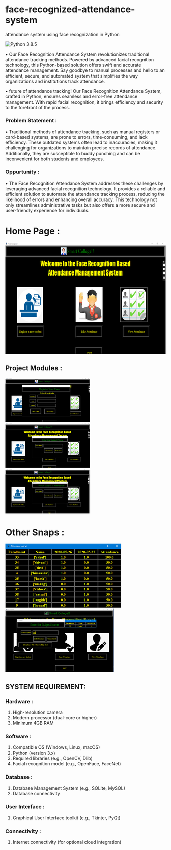 # face-recognized-attendance-system
attendance system using face recognization in Python

![Python 3.8.5](https://img.shields.io/badge/Python-3.6-brightgreen.svg)

• Our Face Recognition Attendance System revolutionizes traditional attendance tracking methods. Powered by advanced facial recognition technology, this Python-based solution offers swift and accurate attendance management. Say goodbye to manual processes and hello to an efficient, secure, and automated system that simplifies the way organizations and institutions track attendance.

• future of attendance tracking! Our Face Recognition Attendance System, crafted in Python, ensures seamless and error-free attendance management. With rapid facial recognition, it brings efficiency and security to the forefront of the process.

### Problem Statement :
• Traditional methods of attendance tracking, such as manual registers or card-based systems, are prone to errors, time-consuming, and lack efficiency. These outdated systems often lead to inaccuracies, making it challenging for organizations to maintain precise records of attendance. Additionally, they are susceptible to buddy punching and can be inconvenient for both students and employees.

### Oppurtunity :
• The Face Recognition Attendance System addresses these challenges by leveraging advanced facial recognition technology. It provides a reliable and efficient solution to automate the attendance tracking process, reducing the likelihood of errors and enhancing overall accuracy. This technology not only streamlines administrative tasks but also offers a more secure and user-friendly experience for individuals. 


# Home Page :
<img src="./photos/a.png" alt="Image Alt Text" height="350"/>

## Project Modules :
<img src="./photos/b.png" alt="Image Alt Text" height="140"/><img src="./photos/c.png" alt="Image Alt Text" height="140"/><img src="./photos/d.png" alt="Image Alt Text" height="140"/>

# Other Snaps :
<img src="./photos/7.PNG" alt="Image Alt Text" height="200"/><img src="./photos/8.PNG" alt="Image Alt Text" height="200"/>


## SYSTEM REQUIREMENT:

### Hardware :
1. High-resolution camera
2. Modern processor (dual-core or higher)
3. Minimum 4GB RAM

### Software :
1. Compatible OS (Windows, Linux, macOS)
2. Python (version 3.x)
3. Required libraries (e.g., OpenCV, Dlib)
4. Facial recognition model (e.g., OpenFace, FaceNet)

### Database :
1. Database Management System (e.g., SQLite, MySQL)
2. Database connectivity

### User Interface : 
1. Graphical User Interface toolkit (e.g., Tkinter, PyQt)

### Connectivity : 
1. Internet connectivity (for optional cloud integration)
